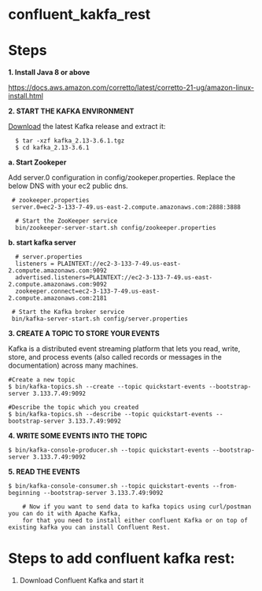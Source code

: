 # confluent_kakfa_rest

Steps
=====
**1. Install Java 8 or above**

https://docs.aws.amazon.com/corretto/latest/corretto-21-ug/amazon-linux-install.html

**2. START THE KAFKA ENVIRONMENT**

 [Download](https://dlcdn.apache.org/kafka/) the latest Kafka release and extract it: 

      $ tar -xzf kafka_2.13-3.6.1.tgz
      $ cd kafka_2.13-3.6.1

 **a. Start Zookeper**

Add server.0 configuration in config/zookeper.properties. Replace the below DNS with your ec2 public dns.

     # zookeeper.properties
     server.0=ec2-3-133-7-49.us-east-2.compute.amazonaws.com:2888:3888

      # Start the ZooKeeper service
      bin/zookeeper-server-start.sh config/zookeeper.properties
   
   **b. start kafka server**

      # server.properties
      listeners = PLAINTEXT://ec2-3-133-7-49.us-east-2.compute.amazonaws.com:9092
      advertised.listeners=PLAINTEXT://ec2-3-133-7-49.us-east-2.compute.amazonaws.com:9092
      zookeeper.connect=ec2-3-133-7-49.us-east-2.compute.amazonaws.com:2181

     # Start the Kafka broker service
     bin/kafka-server-start.sh config/server.properties

**3. CREATE A TOPIC TO STORE YOUR EVENTS**

Kafka is a distributed event streaming platform that lets you read, write, store, and process events (also called records or messages in the documentation) across many machines.

    #Create a new topic
    $ bin/kafka-topics.sh --create --topic quickstart-events --bootstrap-server 3.133.7.49:9092

    #Describe the topic which you created
    $ bin/kafka-topics.sh --describe --topic quickstart-events --bootstrap-server 3.133.7.49:9092

**4. WRITE SOME EVENTS INTO THE TOPIC**

    $ bin/kafka-console-producer.sh --topic quickstart-events --bootstrap-server 3.133.7.49:9092

**5. READ THE EVENTS**

    $ bin/kafka-console-consumer.sh --topic quickstart-events --from-beginning --bootstrap-server 3.133.7.49:9092

        # Now if you want to send data to kafka topics using curl/postman you can do it with Apache Kafka,
        for that you need to install either confluent Kafka or on top of existing kafka you can install Confluent Rest.


Steps to add confluent kafka rest:
===================================
1. Download Confluent Kafka and start it
